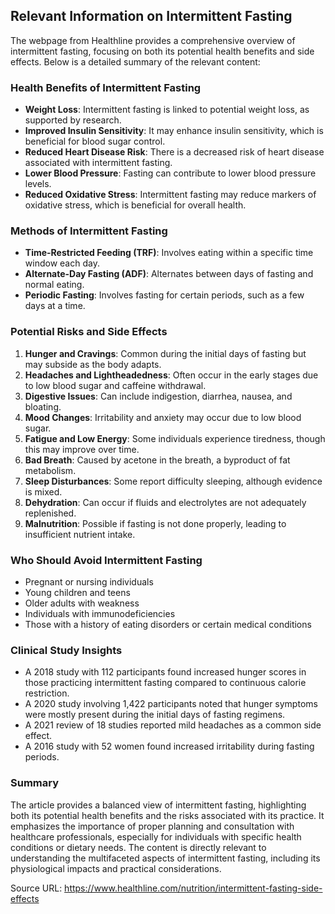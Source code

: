 ## Relevant Information on Intermittent Fasting

The webpage from Healthline provides a comprehensive overview of intermittent fasting, focusing on both its potential health benefits and side effects. Below is a detailed summary of the relevant content:

### Health Benefits of Intermittent Fasting
- **Weight Loss**: Intermittent fasting is linked to potential weight loss, as supported by research.
- **Improved Insulin Sensitivity**: It may enhance insulin sensitivity, which is beneficial for blood sugar control.
- **Reduced Heart Disease Risk**: There is a decreased risk of heart disease associated with intermittent fasting.
- **Lower Blood Pressure**: Fasting can contribute to lower blood pressure levels.
- **Reduced Oxidative Stress**: Intermittent fasting may reduce markers of oxidative stress, which is beneficial for overall health.

### Methods of Intermittent Fasting
- **Time-Restricted Feeding (TRF)**: Involves eating within a specific time window each day.
- **Alternate-Day Fasting (ADF)**: Alternates between days of fasting and normal eating.
- **Periodic Fasting**: Involves fasting for certain periods, such as a few days at a time.

### Potential Risks and Side Effects
1. **Hunger and Cravings**: Common during the initial days of fasting but may subside as the body adapts.
2. **Headaches and Lightheadedness**: Often occur in the early stages due to low blood sugar and caffeine withdrawal.
3. **Digestive Issues**: Can include indigestion, diarrhea, nausea, and bloating.
4. **Mood Changes**: Irritability and anxiety may occur due to low blood sugar.
5. **Fatigue and Low Energy**: Some individuals experience tiredness, though this may improve over time.
6. **Bad Breath**: Caused by acetone in the breath, a byproduct of fat metabolism.
7. **Sleep Disturbances**: Some report difficulty sleeping, although evidence is mixed.
8. **Dehydration**: Can occur if fluids and electrolytes are not adequately replenished.
9. **Malnutrition**: Possible if fasting is not done properly, leading to insufficient nutrient intake.

### Who Should Avoid Intermittent Fasting
- Pregnant or nursing individuals
- Young children and teens
- Older adults with weakness
- Individuals with immunodeficiencies
- Those with a history of eating disorders or certain medical conditions

### Clinical Study Insights
- A 2018 study with 112 participants found increased hunger scores in those practicing intermittent fasting compared to continuous calorie restriction.
- A 2020 study involving 1,422 participants noted that hunger symptoms were mostly present during the initial days of fasting regimens.
- A 2021 review of 18 studies reported mild headaches as a common side effect.
- A 2016 study with 52 women found increased irritability during fasting periods.

### Summary
The article provides a balanced view of intermittent fasting, highlighting both its potential health benefits and the risks associated with its practice. It emphasizes the importance of proper planning and consultation with healthcare professionals, especially for individuals with specific health conditions or dietary needs. The content is directly relevant to understanding the multifaceted aspects of intermittent fasting, including its physiological impacts and practical considerations.

Source URL: https://www.healthline.com/nutrition/intermittent-fasting-side-effects